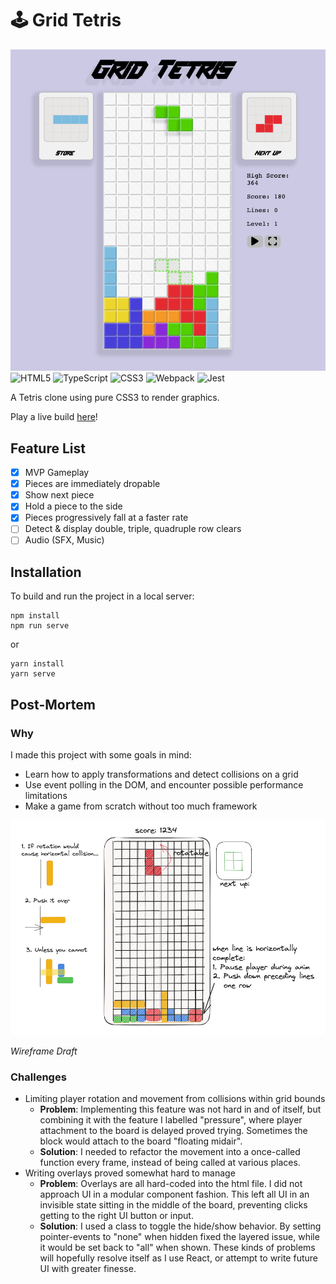 # 🕹️ Grid Tetris

![Current Wireframe](tetris-wireframe-2.png)
![HTML5](https://img.shields.io/badge/html5-%23E34F26.svg?style=for-the-badge&logo=html5&logoColor=white)
![TypeScript](https://img.shields.io/badge/typescript-%23007ACC.svg?style=for-the-badge&logo=typescript&logoColor=white)
![CSS3](https://img.shields.io/badge/css3-%231572B6.svg?style=for-the-badge&logo=css3&logoColor=white)
![Webpack](https://img.shields.io/badge/webpack-%238DD6F9.svg?style=for-the-badge&logo=webpack&logoColor=black)
![Jest](https://img.shields.io/badge/-jest-%23C21325?style=for-the-badge&logo=jest&logoColor=white)

A Tetris clone using pure CSS3 to render graphics.

Play a live build <a href="https://code.aaronishibashi.com/tetris/" target="_blank">here</a>!

## Feature List
- [x] MVP Gameplay
- [x] Pieces are immediately dropable
- [x] Show next piece
- [x] Hold a piece to the side
- [x] Pieces progressively fall at a faster rate
- [ ] Detect & display double, triple, quadruple row clears
- [ ] Audio (SFX, Music)

## Installation

To build and run the project in a local server:

```shell
npm install
npm run serve
``` 
or
```shell
yarn install
yarn serve
```

## Post-Mortem

### Why

I made this project with some goals in mind:
- Learn how to apply transformations and detect collisions on a grid
- Use event polling in the DOM, and encounter possible performance limitations
- Make a game from scratch without too much framework

![Tetris Wireframe](tetris-wireframe.png)

*Wireframe Draft*

### Challenges

- Limiting player rotation and movement from collisions within grid bounds
  - **Problem**: Implementing this feature was not hard in and of itself, but combining it
  with the feature I labelled "pressure", where player attachment to the board is delayed 
  proved trying. Sometimes the block would attach to the board "floating midair".
  - **Solution**: I needed to refactor the movement into a once-called function 
  every frame,
  instead of being called at various places.
- Writing overlays proved somewhat hard to manage
  - **Problem**: Overlays are all hard-coded into the html file. I did not approach UI in 
    a modular component fashion. This left all UI in an invisible state sitting in the middle
    of the board, preventing clicks getting to the right UI button or input.
  - **Solution**: I used a class to toggle the hide/show behavior. By setting pointer-events 
    to "none" when hidden fixed the layered issue, while it would be set back to "all" when shown.
    These kinds of problems will hopefully resolve itself as I use React, or attempt 
    to write future UI with greater finesse.
